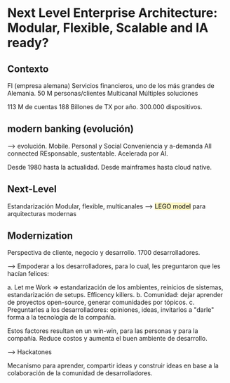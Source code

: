 # Next Level Enterprise Architecture: Modular, Flexible, Scalable and IA ready?

## Contexto

FI (empresa alemana)
Servicios financieros, uno de los más grandes de Alemania.
50 M personas/clientes
Multicanal
Múltiples soluciones

113 M de cuentas
188 Billones de TX por año.
300.000 dispositivos.

## modern banking (evolución)

--> evolución.
Mobile.
Personal y Social
Conveniencia y a-demanda
All connected
REsponsable, sustentable.
Acelerada por AI.

Desde 1980 hasta la actualidad. Desde mainframes hasta cloud native.

## Next-Level

Estandarización
Modular, flexible, multicanales
--> <mark style="background: #FFF3A3A6;">LEGO model</mark> para arquitecturas modernas

## Modernization

Perspectiva de cliente, negocio y desarrollo.
1700 desarrolladores.

--> Empoderar a los desarrolladores, para lo cual, les preguntaron que les hacían felices:
 
 a. Let me Work => estandarización de los ambientes, reinicios de sistemas, estandarización de setups. Efficency killers.
 b. Comunidad: dejar aprender de proyectos open-source, generar comunidades  por tópicos.
 c. Preguntarles a los desarrolladores: opiniones, ideas, invitarlos a "darle" forma a la tecnología de la compañía.

Estos factores resultan en un win-win, para las personas y para la compañía. Reduce costos y aumenta el buen ambiente de desarrollo.

--> Hackatones

Mecanismo para aprender, compartir ideas y construir ideas en base a la colaboración de la comunidad de desarrolladores.